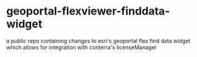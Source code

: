 geoportal-flexviewer-finddata-widget
====================================

a public repo containing changes to esri's geoportal flex find data widget
which allows for integration with conterra's licenseManager
